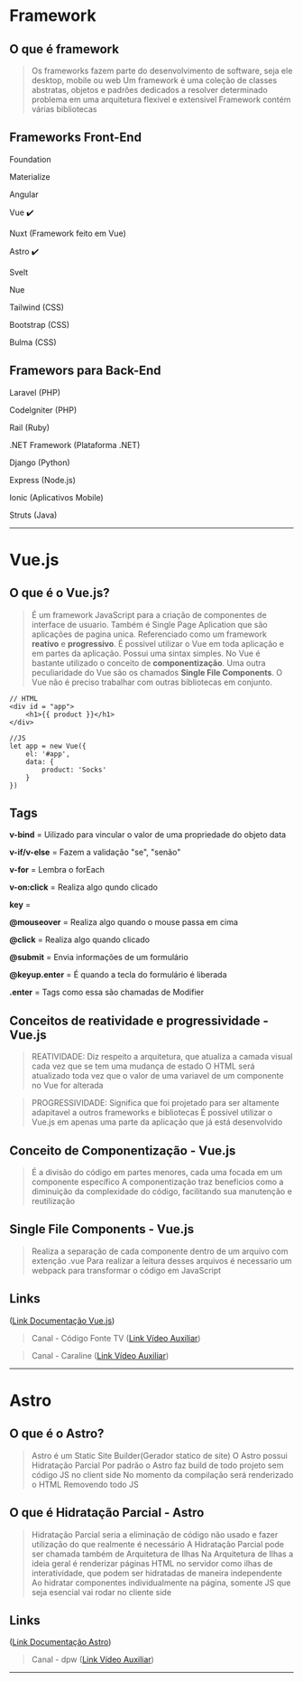 # Framework

## O que é framework

> Os frameworks fazem parte do desenvolvimento de software, seja ele desktop, mobile ou web
> Um framework é uma coleção de classes abstratas, objetos e padrões dedicados a resolver determinado problema em uma arquitetura flexivel e extensivel
> Framework contém várias bibliotecas

## Frameworks Front-End

Foundation

Materialize 

Angular

Vue ✔️

Nuxt (Framework feito em Vue)

Astro ✔️

Svelt

Nue

Tailwind (CSS)

Bootstrap (CSS)

Bulma (CSS)



## Framewors para Back-End

Laravel (PHP)

Codelgniter (PHP)

Rail (Ruby)

.NET Framework (Plataforma .NET)

Django (Python)

Express (Node.js)

Ionic (Aplicativos Mobile)

Struts (Java)
______________________________________________________________________________________________



# Vue.js

## O que é o Vue.js?

> É um framework JavaScript para a criação de componentes de interface de usuario.
> Também é Single Page Aplication que são aplicações de pagina unica.
> Referenciado como um framework **reativo** e **progressivo**.
> É possivel utilizar o Vue em toda aplicação e em partes da aplicação.
> Possui uma sintax simples.
> No Vue é bastante utilizado o conceito de **componentização**.
> Uma outra peculiaridade do Vue são os chamados **Single File Components**.
> O Vue não é preciso trabalhar com outras bibliotecas em conjunto.

 
``` 
// HTML
<div id = "app"> 
    <h1>{{ product }}</h1>
</div> 
```

```
//JS
let app = new Vue({
    el: '#app',
    data: {
        product: 'Socks'
    }
})
```

## Tags

**v-bind** = Uilizado para vincular o valor de uma propriedade do objeto data

**v-if/v-else** = Fazem a validação "se", "senão"

**v-for** = Lembra o forEach

**v-on:click** = Realiza algo qundo clicado

**key** = 

**@mouseover** = Realiza algo quando o mouse passa em cima

**@click** = Realiza algo quando clicado

**@submit** = Envia informações de um formulário

**@keyup.enter** = É quando a tecla do formulário é liberada 

**.enter** = Tags como essa são chamadas de Modifier 




## Conceitos de reatividade e progressividade - Vue.js

> REATIVIDADE: Diz respeito a arquitetura, que atualiza a camada visual cada vez que se tem uma mudança de estado 
> O HTML será atualizado toda vez que o valor de uma variavel de um componente no Vue for alterada

> PROGRESSIVIDADE: Significa que foi projetado para ser altamente adapitavel a outros frameworks e bibliotecas 
> É possivel utilizar o Vue.js em apenas uma parte da aplicação que já está desenvolvido 

## Conceito de Componentização - Vue.js

> É a divisão do código em partes menores, cada uma focada em um componente específico
> A componentização traz benefícios como a diminuição da complexidade do código, facilitando sua manutenção e reutilização

## Single File Components - Vue.js

> Realiza a separação de cada componente dentro de um arquivo com extenção .vue
> Para realizar a leitura desses arquivos é necessario um webpack para transformar o código em JavaScript

## Links

([Link Documentação Vue.js](https://vuejs.org/))

> Canal - Código Fonte TV
([Link Vídeo Auxiliar](https://youtu.be/bEl6yN3vd-U?si=XbQ9WUJbRrxPfMKs))

> Canal - Caraline
([Link Vídeo Auxiliar](https://youtu.be/1W35ITPUp6Y?si=l8gAnMSuwsHzUGJO))
______________________________________________________________________________________________



# Astro

## O que é o Astro?

> Astro é um Static Site Builder(Gerador statico de site)
> O Astro possui Hidratação Parcial 
> Por padrão o Astro faz build de todo projeto sem código JS no client side 
> No momento da compilação será renderizado o HTML Removendo todo JS

## O que é Hidratação Parcial - Astro

> Hidratação Parcial seria a eliminação de código não usado e fazer utilização do que realmente é necessário
> A Hidratação Parcial pode ser chamada também de Arquitetura de Ilhas
> Na Arquitetura de Ilhas a ideia geral é renderizar páginas HTML no servidor como ilhas de interatividade, que podem ser hidratadas de maneira independente 
> Ao hidratar componentes individualmente na página, somente JS que seja esencial vai rodar no cliente side  

## Links

([Link Documentação Astro](https://astro.build/))

> Canal - dpw
([Link Vídeo Auxiliar](https://youtu.be/jIg0b_lAJss?si=75eZVZdZ46VYqW3t))
______________________________________________________________________________________________



 
